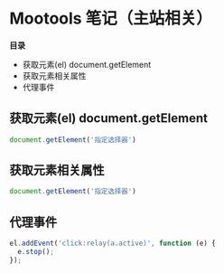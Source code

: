 # Mootools 笔记（主站相关）

**目录**

* 获取元素(el) document.getElement
* 获取元素相关属性
* 代理事件


## 获取元素(el) document.getElement

```js
document.getElement('指定选择器')
```


## 获取元素相关属性

```js
document.getElement('指定选择器')
```


## 代理事件

```js
el.addEvent('click:relay(a.active)', function (e) {
  e.stop();
});
```